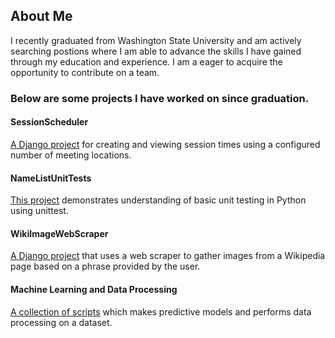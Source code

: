 ## About Me
I recently graduated from Washington State University and am actively searching postions where I am able to advance the skills I have gained through my education and experience. I am a eager to acquire the opportunity to contribute on a team. 
### Below are some projects I have worked on since graduation.

#### SessionScheduler
[A Django project](https://github.com/Josh-Sweet/SessionScheduler) for creating and viewing session times using a configured number of meeting locations.

#### NameListUnitTests
[This project](https://github.com/Josh-Sweet/NameListUnitTests) demonstrates understanding of basic unit testing in Python using unittest.

#### WikiImageWebScraper 
[A Django project](https://github.com/Josh-Sweet/WikiImageWebScraper) that uses a web scraper to gather images from a Wikipedia page based on a phrase provided by the user.

#### Machine Learning and Data Processing
[A collection of scripts](https://github.com/Josh-Sweet/DataProcessing) which makes predictive models and performs data processing on a dataset.
